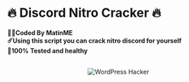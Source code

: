 # :fire: Discord Nitro Cracker :fire:
<b>:man_technologist:Coded By MatinME</b></br>
<b>:comet:Using this script you can crack nitro discord for yourself</b></br>
<b>:pray:100% Tested and healthy</b></br></br>

<p align="center">
  <img src="http://s8.picofile.com/file/8359508618/Shot1.png" title="WordPress Hacker">
</p>
